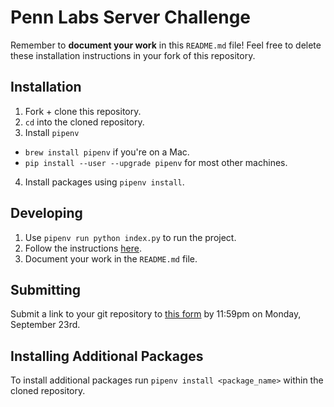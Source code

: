 # Penn Labs Server Challenge
Remember to **document your work** in this `README.md` file! Feel free to delete these installation instructions in your fork of this repository.

## Installation
1. Fork + clone this repository.
2. `cd` into the cloned repository.
3. Install `pipenv`
  * `brew install pipenv` if you're on a Mac.
  * `pip install --user --upgrade pipenv` for most other machines.
4. Install packages using `pipenv install`.

## Developing
1. Use `pipenv run python index.py` to run the project.
2. Follow the instructions [here](https://www.notion.so/pennlabs/Server-Challenge-Fall-19-480abf1871fc4a8d9600154816726343).
3. Document your work in the `README.md` file.

## Submitting
Submit a link to your git repository to [this form](https://airtable.com/shrqdIzlLgiRFzEWh) by 11:59pm on Monday, September 23rd.

## Installing Additional Packages
To install additional packages run `pipenv install <package_name>` within the cloned repository.
